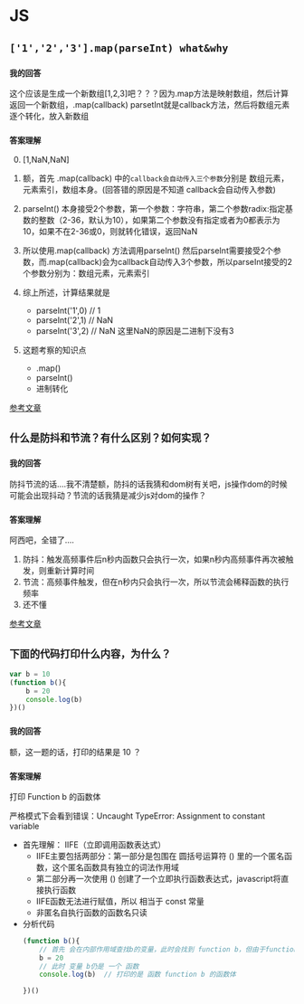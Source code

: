 # JS

## **`['1','2','3'].map(parseInt) what&why`**

### `我的回答`
这个应该是生成一个新数组[1,2,3]吧？？？因为.map方法是映射数组，然后计算返回一个新数组，.map(callback) parsetInt就是callback方法，然后将数组元素逐个转化，放入新数组

### `答案理解`
0. [1,NaN,NaN]

1. 额，首先 .map(callback) 中的`callback会自动传入三个参数`分别是 数组元素，元素索引，数组本身。(回答错的原因是不知道 callback会自动传入参数)

2. parseInt()   本身接受2个参数，第一个参数：字符串，第二个参数radix:指定基数的整数（2-36，默认为10），如果第二个参数没有指定或者为0都表示为10，如果不在2-36或0，则就转化错误，返回NaN

3. 所以使用.map(callback) 方法调用parseInt() 然后parseInt需要接受2个参数，而.map(callback)会为callback自动传入3个参数，所以parseInt接受的2个参数分别为：数组元素，元素索引

4. 综上所述，计算结果就是
    - parseInt('1',0)  // 1
    - parseInt('2',1)  // NaN   
    - parseInt('3',2)  // NaN   这里NaN的原因是二进制下没有3

5. 这题考察的知识点
    - .map()
    - parseInt()
    - 进制转化

[参考文章](https://muyiy.vip/question/js/2.html)

## **`什么是防抖和节流？有什么区别？如何实现？`**

### `我的回答`
防抖节流的话....我不清楚额，防抖的话我猜和dom树有关吧，js操作dom的时候可能会出现抖动？节流的话我猜是减少js对dom的操作？

### `答案理解`
阿西吧，全错了....

1. 防抖：触发高频事件后n秒内函数只会执行一次，如果n秒内高频事件再次被触发，则重新计算时间
2. 节流：高频事件触发，但在n秒内只会执行一次，所以节流会稀释函数的执行频率
3. 还不懂

[参考文章](https://muyiy.vip/question/js/3.html)

## **`下面的代码打印什么内容，为什么？`**
```js
var b = 10
(function b(){
    b = 20 
    console.log(b)
})()
```

### `我的回答`
额，这一题的话，打印的结果是 10 ？

### `答案理解`
打印 Function b 的函数体

严格模式下会看到错误：Uncaught TypeError: Assignment to constant variable

- 首先理解： IIFE（立即调用函数表达式）
    - IIFE主要包括两部分：第一部分是包围在 圆括号运算符 () 里的一个匿名函数，这个匿名函数具有独立的词法作用域
    - 第二部分再一次使用 () 创建了一个立即执行函数表达式，javascript将直接执行函数
    - IIFE函数无法进行赋值，所以 相当于 const 常量
    - 非匿名自执行函数的函数名只读
- 分析代码
    ```js
    (function b(){
        // 首先 会在内部作用域查找b的变量，此时会找到 function b，但由于function b 是IIEF，无法赋值，所以赋值失败
        b = 20
        // 此时 变量 b仍是 一个 函数
        console.log(b)  // 打印的是 函数 function b 的函数体
 
    })()  
    ```   
  